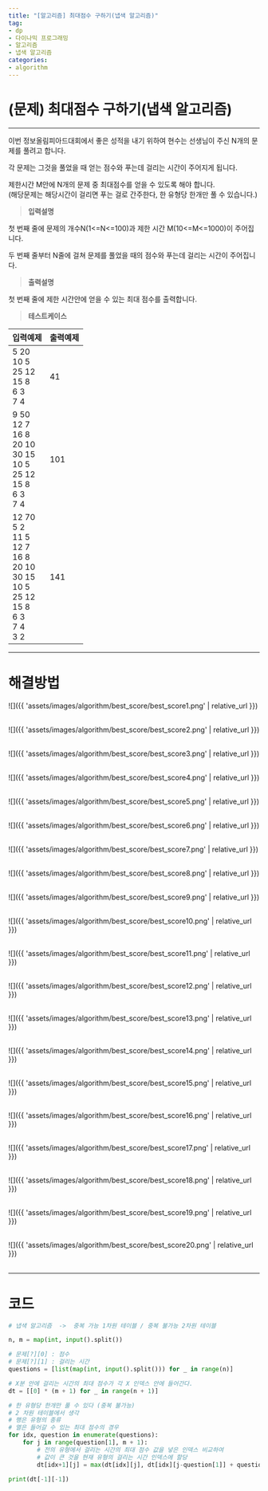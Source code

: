 ```yaml
---
title: "[알고리즘] 최대점수 구하기(냅색 알고리즘)"
tag:
- dp
- 다이나믹 프로그래밍
- 알고리즘
- 냅색 알고리즘
categories:
- algorithm
---
```


# (문제) 최대점수 구하기(냅색 알고리즘)
---

이번 정보올림피아드대회에서 좋은 성적을 내기 위하여 현수는 선생님이 주신 N개의 문제를 풀려고 합니다.

각 문제는 그것을 풀었을 때 얻는 점수와 푸는데 걸리는 시간이 주어지게 됩니다.

제한시간 M안에 N개의 문제 중 최대점수를 얻을 수 있도록 해야 합니다.<br>
(해당문제는 해당시간이 걸리면 푸는 걸로 간주한다, 한 유형당 한개만 풀 수 있습니다.)


> **입력설명**

첫 번째 줄에 문제의 개수N(1<=N<=100)과 제한 시간 M(10<=M<=1000)이 주어집니다.

두 번째 줄부터 N줄에 걸쳐 문제를 풀었을 때의 점수와 푸는데 걸리는 시간이 주어집니다.

> **출력설명**

첫 번째 줄에 제한 시간안에 얻을 수 있는 최대 점수를 출력합니다.


> **테스트케이스**
 

| 입력예제 | 출력예제 |
| -------- | -------- | 
| 5 20<br>10 5<br>25 12<br>15 8<br>6 3<br>7 4 | 41 | 
| 9 50<br>12 7<br>16 8<br>20 10<br>30 15<br>10 5<br>25 12<br>15 8<br>6 3<br>7 4 | 101 | 
| 12 70<br>5 2<br>11 5<br>12 7<br>16 8<br>20 10<br>30 15<br>10 5<br>25 12<br>15 8<br>6 3<br>7 4<br>3 2 | 141 | 

---

# 해결방법

![]({{ 'assets/images/algorithm/best_score/best_score1.png' | relative_url }})<br><br>

![]({{ 'assets/images/algorithm/best_score/best_score2.png' | relative_url }})<br><br>

![]({{ 'assets/images/algorithm/best_score/best_score3.png' | relative_url }})<br><br>

![]({{ 'assets/images/algorithm/best_score/best_score4.png' | relative_url }})<br><br>

![]({{ 'assets/images/algorithm/best_score/best_score5.png' | relative_url }})<br><br>

![]({{ 'assets/images/algorithm/best_score/best_score6.png' | relative_url }})<br><br>

![]({{ 'assets/images/algorithm/best_score/best_score7.png' | relative_url }})<br><br>

![]({{ 'assets/images/algorithm/best_score/best_score8.png' | relative_url }})<br><br>

![]({{ 'assets/images/algorithm/best_score/best_score9.png' | relative_url }})<br><br>

![]({{ 'assets/images/algorithm/best_score/best_score10.png' | relative_url }})<br><br>

![]({{ 'assets/images/algorithm/best_score/best_score11.png' | relative_url }})<br><br>

![]({{ 'assets/images/algorithm/best_score/best_score12.png' | relative_url }})<br><br>

![]({{ 'assets/images/algorithm/best_score/best_score13.png' | relative_url }})<br><br>

![]({{ 'assets/images/algorithm/best_score/best_score14.png' | relative_url }})<br><br>

![]({{ 'assets/images/algorithm/best_score/best_score15.png' | relative_url }})<br><br>

![]({{ 'assets/images/algorithm/best_score/best_score16.png' | relative_url }})<br><br>

![]({{ 'assets/images/algorithm/best_score/best_score17.png' | relative_url }})<br><br>

![]({{ 'assets/images/algorithm/best_score/best_score18.png' | relative_url }})<br><br>

![]({{ 'assets/images/algorithm/best_score/best_score19.png' | relative_url }})<br><br>

![]({{ 'assets/images/algorithm/best_score/best_score20.png' | relative_url }})<br><br>

---
# 코드
```python
# 냅색 알고리즘  ->  중복 가능 1차원 테이블 / 중복 불가능 2차원 테이블

n, m = map(int, input().split())

# 문제[?][0] : 점수
# 문제[?][1] : 걸리는 시간
questions = [list(map(int, input().split())) for _ in range(n)]

# X분 안에 걸리는 시간의 최대 점수가 각 X 인덱스 안에 들어간다.
dt = [[0] * (m + 1) for _ in range(n + 1)]

# 한 유형당 한개만 풀 수 있다 (중복 불가능)
# 2 차원 테이블에서 생각
# 행은 유형의 종류
# 열은 들어갈 수 있는 최대 점수의 경우
for idx, question in enumerate(questions):
    for j in range(question[1], m + 1):
        # 전의 유형에서 걸리는 시간의 최대 점수 값을 넣은 인덱스 비교하여
        # 값이 큰 것을 현재 유형의 걸리는 시간 인덱스에 할당
        dt[idx+1][j] = max(dt[idx][j], dt[idx][j-question[1]] + question[0])

print(dt[-1][-1])
```
